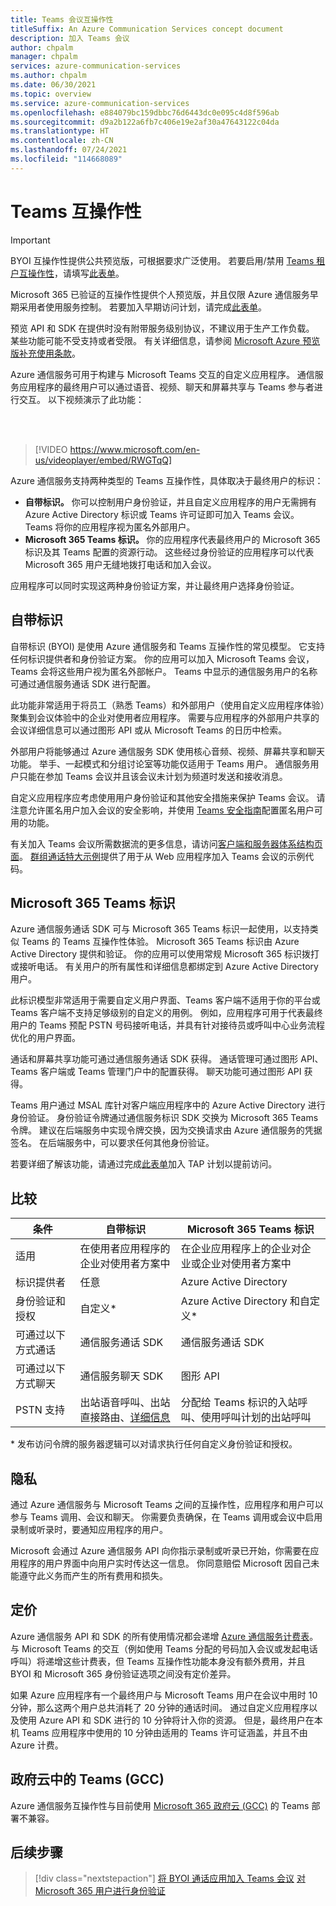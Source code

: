 ```yaml
---
title: Teams 会议互操作性
titleSuffix: An Azure Communication Services concept document
description: 加入 Teams 会议
author: chpalm
manager: chpalm
services: azure-communication-services
ms.author: chpalm
ms.date: 06/30/2021
ms.topic: overview
ms.service: azure-communication-services
ms.openlocfilehash: e884079bc159dbbc76d6443dc0e095c4d8f596ab
ms.sourcegitcommit: d9a2b122a6fb7c406e19e2af30a47643122c04da
ms.translationtype: HT
ms.contentlocale: zh-CN
ms.lasthandoff: 07/24/2021
ms.locfileid: "114668089"
---
```

# <a name="teams-interoperability"></a>Teams 互操作性

> [!IMPORTANT]
> BYOI 互操作性提供公共预览版，可根据要求广泛使用。 若要启用/禁用 [Teams 租户互操作性](../concepts/teams-interop.md)，请填写[此表单](https://forms.office.com/Pages/ResponsePage.aspx?id=v4j5cvGGr0GRqy180BHbR21ouQM6BHtHiripswZoZsdURDQ5SUNQTElKR0VZU0VUU1hMOTBBMVhESS4u)。
>
> Microsoft 365 已验证的互操作性提供个人预览版，并且仅限 Azure 通信服务早期采用者使用服务控制。 若要加入早期访问计划，请完成[此表单](https://forms.office.com/Pages/ResponsePage.aspx?id=v4j5cvGGr0GRqy180BHbR8MfnD7fOYZEompFbYDoD4JUMkdYT0xKUUJLR001ODdQRk1ITTdOMlRZNSQlQCN0PWcu)。
>
> 预览 API 和 SDK 在提供时没有附带服务级别协议，不建议用于生产工作负载。 某些功能可能不受支持或者受限。 有关详细信息，请参阅 [Microsoft Azure 预览版补充使用条款](https://azure.microsoft.com/support/legal/preview-supplemental-terms/)。

Azure 通信服务可用于构建与 Microsoft Teams 交互的自定义应用程序。 通信服务应用程序的最终用户可以通过语音、视频、聊天和屏幕共享与 Teams 参与者进行交互。 以下视频演示了此功能：


<br>
<br>


> [!VIDEO https://www.microsoft.com/en-us/videoplayer/embed/RWGTqQ]


Azure 通信服务支持两种类型的 Teams 互操作性，具体取决于最终用户的标识：

- **自带标识。** 你可以控制用户身份验证，并且自定义应用程序的用户无需拥有 Azure Active Directory 标识或 Teams 许可证即可加入 Teams 会议。 Teams 将你的应用程序视为匿名外部用户。
- **Microsoft 365 Teams 标识。** 你的应用程序代表最终用户的 Microsoft 365 标识及其 Teams 配置的资源行动。 这些经过身份验证的应用程序可以代表 Microsoft 365 用户无缝地拨打电话和加入会议。

应用程序可以同时实现这两种身份验证方案，并让最终用户选择身份验证。

## <a name="bring-your-own-identity"></a>自带标识
自带标识 (BYOI) 是使用 Azure 通信服务和 Teams 互操作性的常见模型。 它支持任何标识提供者和身份验证方案。 你的应用可以加入 Microsoft Teams 会议，Teams 会将这些用户视为匿名外部帐户。 Teams 中显示的通信服务用户的名称可通过通信服务通话 SDK 进行配置。

此功能非常适用于将员工（熟悉 Teams）和外部用户（使用自定义应用程序体验）聚集到会议体验中的企业对使用者应用程序。 需要与应用程序的外部用户共享的会议详细信息可以通过图形 API 或从 Microsoft Teams 的日历中检索。

外部用户将能够通过 Azure 通信服务 SDK 使用核心音频、视频、屏幕共享和聊天功能。 举手、一起模式和分组讨论室等功能仅适用于 Teams 用户。 通信服务用户只能在参加 Teams 会议并且该会议未计划为频道时发送和接收消息。

自定义应用程序应考虑使用用户身份验证和其他安全措施来保护 Teams 会议。 请注意允许匿名用户加入会议的安全影响，并使用 [Teams 安全指南](/microsoftteams/teams-security-guide#addressing-threats-to-teams-meetings)配置匿名用户可用的功能。

有关加入 Teams 会议所需数据流的更多信息，请访问[客户端和服务器体系结构页面](client-and-server-architecture.md)。 [群组通话特大示例](../samples/calling-hero-sample.md)提供了用于从 Web 应用程序加入 Teams 会议的示例代码。

## <a name="microsoft-365-teams-identity"></a>Microsoft 365 Teams 标识
Azure 通信服务通话 SDK 可与 Microsoft 365 Teams 标识一起使用，以支持类似 Teams 的 Teams 互操作性体验。 Microsoft 365 Teams 标识由 Azure Active Directory 提供和验证。 你的应用可以使用常规 Microsoft 365 标识拨打或接听电话。 有关用户的所有属性和详细信息都绑定到 Azure Active Directory 用户。

此标识模型非常适用于需要自定义用户界面、Teams 客户端不适用于你的平台或 Teams 客户端不支持足够级别的自定义的用例。 例如，应用程序可用于代表最终用户的 Teams 预配 PSTN 号码接听电话，并具有针对接待员或呼叫中心业务流程优化的用户界面。  

通话和屏幕共享功能可通过通信服务通话 SDK 获得。 通话管理可通过图形 API、Teams 客户端或 Teams 管理门户中的配置获得。 聊天功能可通过图形 API 获得。

Teams 用户通过 MSAL 库针对客户端应用程序中的 Azure Active Directory 进行身份验证。 身份验证令牌通过通信服务标识 SDK 交换为 Microsoft 365 Teams 令牌。 建议在后端服务中实现令牌交换，因为交换请求由 Azure 通信服务的凭据签名。 在后端服务中，可以要求任何其他身份验证。

若要详细了解该功能，请通过完成[此表单](https://forms.office.com/Pages/ResponsePage.aspx?id=v4j5cvGGr0GRqy180BHbR8MfnD7fOYZEompFbYDoD4JUMkdYT0xKUUJLR001ODdQRk1ITTdOMlRZNSQlQCN0PWcu)加入 TAP 计划以提前访问。

## <a name="comparison"></a>比较

|条件|自带标识| Microsoft 365 Teams 标识|
|---|---|---|
|适用| 在使用者应用程序的企业对使用者方案中 | 在企业应用程序上的企业对企业或企业对使用者方案中 |
|标识提供者|任意|Azure Active Directory|
|身份验证和授权|自定义*| Azure Active Directory 和自定义*|
|可通过以下方式通话 | 通信服务通话 SDK | 通信服务通话 SDK |
|可通过以下方式聊天 | 通信服务聊天 SDK | 图形 API |
|PSTN 支持| 出站语音呼叫、出站直接路由、[详细信息](./telephony-sms/telephony-concept.md) | 分配给 Teams 标识的入站呼叫、使用呼叫计划的出站呼叫|

\* 发布访问令牌的服务器逻辑可以对请求执行任何自定义身份验证和授权。

## <a name="privacy"></a>隐私
通过 Azure 通信服务与 Microsoft Teams 之间的互操作性，应用程序和用户可以参与 Teams 调用、会议和聊天。 你需要负责确保，在 Teams 调用或会议中启用录制或听录时，要通知应用程序的用户。

Microsoft 会通过 Azure 通信服务 API 向你指示录制或听录已开始，你需要在应用程序的用户界面中向用户实时传达这一信息。 你同意赔偿 Microsoft 因自己未能遵守此义务而产生的所有费用和损失。

## <a name="pricing"></a>定价
Azure 通信服务 API 和 SDK 的所有使用情况都会递增 [Azure 通信服务计费表](https://azure.microsoft.com/pricing/details/communication-services/)。 与 Microsoft Teams 的交互（例如使用 Teams 分配的号码加入会议或发起电话呼叫）将递增这些计费表，但 Teams 互操作性功能本身没有额外费用，并且 BYOI 和 Microsoft 365 身份验证选项之间没有定价差异。

如果 Azure 应用程序有一个最终用户与 Microsoft Teams 用户在会议中用时 10 分钟，那么这两个用户总共消耗了 20 分钟的通话时间。 通过自定义应用程序以及使用 Azure API 和 SDK 进行的 10 分钟将计入你的资源。 但是，最终用户在本机 Teams 应用程序中使用的 10 分钟由适用的 Teams 许可证涵盖，并且不由 Azure 计费。

## <a name="teams-in-government-clouds-gcc"></a>政府云中的 Teams (GCC)
Azure 通信服务互操作性与目前使用 [Microsoft 365 政府云 (GCC)](/MicrosoftTeams/plan-for-government-gcc) 的 Teams 部署不兼容。

## <a name="next-steps"></a>后续步骤

> [!div class="nextstepaction"]
> [将 BYOI 通话应用加入 Teams 会议](../quickstarts/voice-video-calling/get-started-teams-interop.md)
> [对 Microsoft 365 用户进行身份验证](../quickstarts/manage-teams-identity.md)
